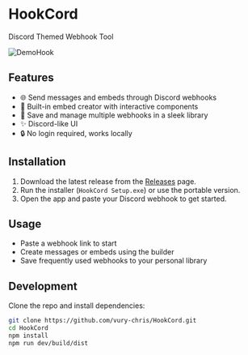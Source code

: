 # HookCord
Discord Themed Webhook Tool 

![DemoHook](https://github.com/user-attachments/assets/5186997b-f763-4a0f-9f3a-b0fd777dc4db)

## Features

- 🌐 Send messages and embeds through Discord webhooks
- 🧰 Built-in embed creator with interactive components
- 📁 Save and manage multiple webhooks in a sleek library
- ✨ Discord-like UI 
- 🔒 No login required, works locally

## Installation

1. Download the latest release from the [Releases](https://github.com/vury-chris/HookCord/releases) page.
2. Run the installer (`HookCord Setup.exe`) or use the portable version.
3. Open the app and paste your Discord webhook to get started.

## Usage

- Paste a webhook link to start
- Create messages or embeds using the builder
- Save frequently used webhooks to your personal library

## Development

Clone the repo and install dependencies:

```bash
git clone https://github.com/vury-chris/HookCord.git
cd HookCord
npm install
npm run dev/build/dist

